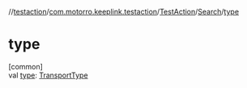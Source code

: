 //[testaction](../../../../index.md)/[com.motorro.keeplink.testaction](../../index.md)/[TestAction](../index.md)/[Search](index.md)/[type](type.md)

# type

[common]\
val [type](type.md): [TransportType](../../../com.motorro.keeplink.testaction.data/-transport-type/index.md)
